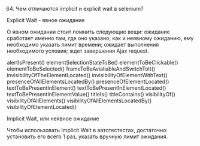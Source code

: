 64. Чем отличаются implicit и explicit wait в selenium?

Explicit Wait - явное ожидание

О явном ожидании стоит помнить следующие вещи: ожидание сработает именно там, где оно указано; как и неявному ожиданию,
ему необходимо указать лимит времени; ожидает выполнения необходимого условия; ждет завершения Ajax request.

alertIsPresent()
elementSelectionStateToBe()
elementToBeClickable()
elementToBeSelected()
frameToBeAvialiableAndSwitchToIt()
invisibilityOfTheElementLocated()
invisibilityOfElementWithText()
presenceOfAllElementsLocatedBy()
presenceOfElementLocated()
textToBePresentInElement()
textToBePresentInElementLocated()
textToBePresentInElementValue()
titleIs()
titleContains()
visibilityOf()
visibilityOfAllElements()
visibilityOfAllElementsLocatedBy()
visibilityOfElementLocated()

Implicit Wait, или неявное ожидание 

Чтобы использовать Implicit Wait в автотестестах, достаточно: установить его всего 1 раз, указать вручную лимит
ожидания.